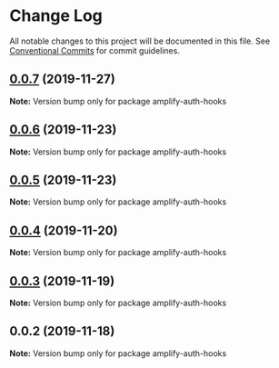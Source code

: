 # Change Log

All notable changes to this project will be documented in this file.
See [Conventional Commits](https://conventionalcommits.org) for commit guidelines.

## [0.0.7](https://github.com/hupe1980/amplify-material-ui/compare/amplify-auth-hooks@0.0.6...amplify-auth-hooks@0.0.7) (2019-11-27)

**Note:** Version bump only for package amplify-auth-hooks





## [0.0.6](https://github.com/hupe1980/amplify-material-ui/compare/amplify-auth-hooks@0.0.5...amplify-auth-hooks@0.0.6) (2019-11-23)

**Note:** Version bump only for package amplify-auth-hooks





## [0.0.5](https://github.com/hupe1980/amplify-material-ui/compare/amplify-auth-hooks@0.0.4...amplify-auth-hooks@0.0.5) (2019-11-23)

**Note:** Version bump only for package amplify-auth-hooks





## [0.0.4](https://github.com/hupe1980/amplify-material-ui/compare/amplify-auth-hooks@0.0.3...amplify-auth-hooks@0.0.4) (2019-11-20)

**Note:** Version bump only for package amplify-auth-hooks





## [0.0.3](https://github.com/hupe1980/amplify-material-ui/compare/amplify-auth-hooks@0.0.2...amplify-auth-hooks@0.0.3) (2019-11-19)

**Note:** Version bump only for package amplify-auth-hooks





## 0.0.2 (2019-11-18)

**Note:** Version bump only for package amplify-auth-hooks
